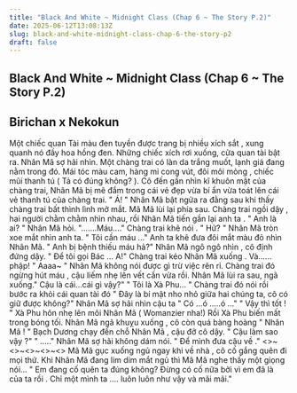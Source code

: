 ```yaml
---
title: "Black And White ~ Midnight Class (Chap 6 ~ The Story P.2)"
date: 2025-06-12T13:08:13Z
slug: black-and-white-midnight-class-chap-6-the-story-p2
draft: false
---
```


## Black And White ~ Midnight Class (Chap 6 ~ The Story P.2)

## Birichan x Nekokun

Một chiếc quan Tài màu đen tuyền được trang bị nhiều xích sắt , xung quanh nó đầy hoa hồng đen. Những chiếc xích rơi xuống, cửa quan tài bật ra. Nhân Mã sợ hãi nhìn. Một chàng trai có làn da trắng muốt, lạnh giá đang nằm trong đó. Mái tóc màu cam, hàng mi cong vút, đôi môi mỏng , chiếc mũi thanh tú ( Tả có đúng không? ). Cô đến gần nhìn kĩ khuôn mặt của chàng trai, Nhân Mã bị mê đắm trong cái vẻ đẹp vừa bí ẩn vừa toát lên cái vẻ thanh tú của chàng trai.
" Á! " Nhân Mã bật ngửa ra đằng sau khi thấy chàng trai bất thình lình mở mắt.
Mã Mã lùi lại phía sau. Chàng trai ngồi dậy , hai người chằm chằm nhìn nhau, rồi    Nhân Mã tiến gần lại anh ta .
" Anh là ai? " Nhân Mã hỏi.
".......Máu...." Chàng trai khẽ nói .
" Hử? " Nhân Mã tròn xoe mắt nhìn anh ta.
" Tôi cần máu ..." Anh ta khẽ đưa đôi mắt màu đỏ nhìn Nhân Mã.
" Anh bị bệnh thiếu máu hả?" Nhân Mã ngô ngô nhìn , cô định đứng dậy. " Để tôi gọi Bác ... A!"
Chàng trai kéo Nhân Mã xuống . Và...... phập!
" Aaaa~ " Nhân Mã không nói được gì trừ việc rên rỉ. Chàng trai đó ngừng hút máu , cậu liếm nhẹ lên vết cắn vừa rồi. Nhân Mã lùi ra sau, ngã xuống." Cậu là cái...cái gì vậy?"
" Tôi là Xà Phu... " Chàng trai đó nói rồi bước ra khỏi cái quan tài đó " Đây là bí mật nho nhỏ giữa hai chúng ta, cô có giữ được không?"
Nhân Mã sợ hãi nhìn cậu ta " Có ...ó .....ó ..."
" Vậy thì tốt ! " Xà Phu hôn nhẹ lên môi Nhân Mã ( Womanzier nha!) 
Rồi Xà Phu biến mất trong bóng tối.
Nhân Mã ngã khuỵu xuống , cô còn quá bàng hoàng
" Nhân Mã ! " Bạch Dương chạy đến chỗ Nhân Mã  , cậu đỡ cô dậy. " Cậu làm sao vậy ?"
" ....." Nhân Mã sợ hãi không dám nói.
" Để mình đưa cậu về ."
<>~<>~<>~<>~<> 
Mã Mã gục xuống ngủ ngay khi về nhà , cô cố gắng quên đi mọi thứ. Khi Nhân Mã đang lim dim mắt ngủ thì Mã Mã nghe thấy một giọng nói...
" Em đang cố quên ta đúng không? Đừng có cố nữa bởi vì em đã là của ta rồi . Chỉ một mình ta .... luôn luôn như vậy và mãi mãi."